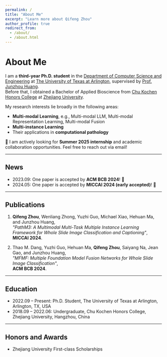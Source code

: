 ```yaml
---
permalink: /
title: "About Me"
excerpt: "Learn more about Qifeng Zhou"
author_profile: true
redirect_from: 
  - /about/
  - /about.html
---
```


# About Me

I am a **third-year Ph.D. student** in the [Department of Computer Science and Engineering](https://www.uta.edu/academics/schools-colleges/engineering/academics/departments/cse) at [The University of Texas at Arlington](https://www.uta.edu/), supervised by [Prof. Junzhou Huang](https://ranger.uta.edu/~huang/).  
Before that, I obtained a Bachelor of Applied Bioscience from [Chu Kochen Honors College](http://ckc.zju.edu.cn/ckcen/) at [Zhejiang University](https://www.zju.edu.cn/english/).

My research interests lie broadly in the following areas:  
- **Multi-modal Learning**, e.g., Multi-modal LLM, Multi-modal Representation Learning, Multi-modal Fusion  
- **Multi-instance Learning**  
- Their applications in **computational pathology**  

🚀 I am actively looking for **Summer 2025 internship** and academic collaboration opportunities. Feel free to reach out via email!

---

## News

- 2023.09: One paper is accepted by **ACM BCB 2024**! 🎉  
- 2024.05: One paper is accepted by **MICCAI 2024 (early accepted)**! 🎉  

---

## Publications

1. **Qifeng Zhou**, Wenliang Zhong, Yuzhi Guo, Michael Xiao, Hehuan Ma, and Junzhou Huang,  
   *"PathM3: A Multimodal Multi-Task Multiple Instance Learning Framework for Whole Slide Image Classification and Captioning"*,  
   **MICCAI 2024**.  

2. Thao M. Dang, Yuzhi Guo, Hehuan Ma, **Qifeng Zhou**, Saiyang Na, Jean Gao, and Junzhou Huang,  
   *"MFMF: Multiple Foundation Model Fusion Networks for Whole Slide Image Classification"*,  
   **ACM BCB 2024**.  

---

## Education

- 2022.09 – Present: Ph.D. Student, The University of Texas at Arlington, Arlington, TX, USA  
- 2018.09 – 2022.06: Undergraduate, Chu Kochen Honors College, Zhejiang University, Hangzhou, China  

---

## Honors and Awards

- Zhejiang University First-class Scholarships

